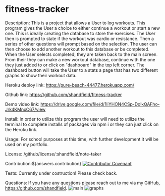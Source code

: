 # fitness-tracker

Description: This is a project that allows a User to log workouts. This program gives the User a choice to either continue a workout or start a new one. This is ideally creating the database to store the exercises. The User then is prompted to state if the workout was cardio or resistance. Then a series of other questions will prompt based on the selection. The user can then choose to add another workout to this database or be completed. When the User selects completed, they are taken back to the main screen. From their they can make a new workout database, continue with the one they just added to or click on "dashboard" in the top left corner. The dashboard button will take the User to a stats a page that has two different graphs to show their workout data. 

Heroku deploy link: https://pure-beach-44477.herokuapp.com/

Github link: https://github.com/shandfield/fitness-tracker

Demo video link: https://drive.google.com/file/d/1IiYHON4CSp-DolkQAFho-Jrk4KMnxC67/view

Install: In order to utilize this program the user will need to utilize the terminal to complete installs of packages via npm i or they can just click on the Heroku link. 

Usage: For school purposes at this time, with further development it will be used on my portfolio.

License: /github/license/:shandfield/note-taker

Contribution:${answers.contribution} 
[![Contributor Covenant](https://img.shields.io/badge/Contributor%20Covenant-v2.0%20adopted-ff69b4.svg)](code_of_conduct.md)

Tests: Currently under costruction! Please check back.

Questions: If you have any questions please reach out to me via my GitHub, https://github.com/shandfield.
![main](https://user-images.githubusercontent.com/63683598/90298023-cfe59880-de4d-11ea-8655-40cad3ba880d.png)
![graphs](https://user-images.githubusercontent.com/63683598/90298030-d1af5c00-de4d-11ea-99f9-8d5ee753613b.png)
